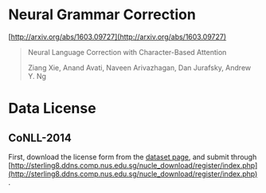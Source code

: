 # Neural Grammar Correction
[http://arxiv.org/abs/1603.09727](http://arxiv.org/abs/1603.09727) 

> Neural Language Correction with Character-Based Attention
>
> Ziang Xie, Anand Avati, Naveen Arivazhagan, Dan Jurafsky, Andrew Y. Ng



# Data License

## CoNLL-2014

First, download the license form from the [dataset page](http://www.comp.nus.edu.sg/~nlp/conll14st.html), and submit through [http://sterling8.ddns.comp.nus.edu.sg/nucle_download/register/index.php](http://sterling8.ddns.comp.nus.edu.sg/nucle_download/register/index.php).

